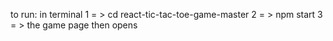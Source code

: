 to run: in terminal 
1 = > cd react-tic-tac-toe-game-master
2 = > npm start
3 = > the game page then opens